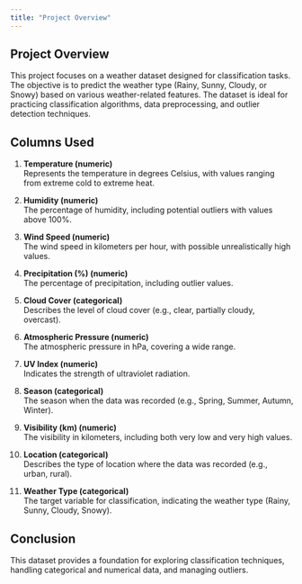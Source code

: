 ```yaml
---
title: "Project Overview"
---
```


## Project Overview

This project focuses on a weather dataset designed for classification tasks. The objective is to predict the weather type (Rainy, Sunny, Cloudy, or Snowy) based on various weather-related features. The dataset is ideal for practicing classification algorithms, data preprocessing, and outlier detection techniques.

## Columns Used

1. **Temperature (numeric)**  
   Represents the temperature in degrees Celsius, with values ranging from extreme cold to extreme heat.

2. **Humidity (numeric)**  
   The percentage of humidity, including potential outliers with values above 100%.

3. **Wind Speed (numeric)**  
   The wind speed in kilometers per hour, with possible unrealistically high values.

4. **Precipitation (%) (numeric)**  
   The percentage of precipitation, including outlier values.

5. **Cloud Cover (categorical)**  
   Describes the level of cloud cover (e.g., clear, partially cloudy, overcast).

6. **Atmospheric Pressure (numeric)**  
   The atmospheric pressure in hPa, covering a wide range.

7. **UV Index (numeric)**  
   Indicates the strength of ultraviolet radiation.

8. **Season (categorical)**  
   The season when the data was recorded (e.g., Spring, Summer, Autumn, Winter).

9. **Visibility (km) (numeric)**  
   The visibility in kilometers, including both very low and very high values.

10. **Location (categorical)**  
   Describes the type of location where the data was recorded (e.g., urban, rural).

11. **Weather Type (categorical)**  
   The target variable for classification, indicating the weather type (Rainy, Sunny, Cloudy, Snowy).

## Conclusion

This dataset provides a foundation for exploring classification techniques, handling categorical and numerical data, and managing outliers.
